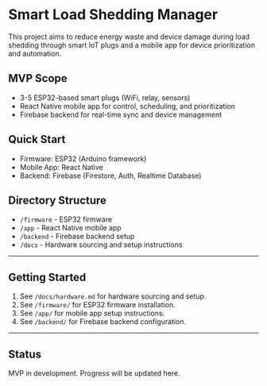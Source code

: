 # Smart Load Shedding Manager

This project aims to reduce energy waste and device damage during load shedding through smart IoT plugs and a mobile app for device prioritization and automation.

## MVP Scope
- 3-5 ESP32-based smart plugs (WiFi, relay, sensors)
- React Native mobile app for control, scheduling, and prioritization
- Firebase backend for real-time sync and device management

## Quick Start
- Firmware: ESP32 (Arduino framework)
- Mobile App: React Native
- Backend: Firebase (Firestore, Auth, Realtime Database)

## Directory Structure
- `/firmware` - ESP32 firmware
- `/app` - React Native mobile app
- `/backend` - Firebase backend setup
- `/docs` - Hardware sourcing and setup instructions

---

## Getting Started
1. See `/docs/hardware.md` for hardware sourcing and setup.
2. See `/firmware/` for ESP32 firmware installation.
3. See `/app/` for mobile app setup instructions.
4. See `/backend/` for Firebase backend configuration.

---

## Status
MVP in development. Progress will be updated here.
